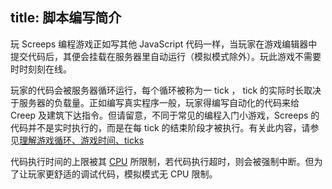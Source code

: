title: 脚本编写简介
---

玩 Screeps 编程游戏正如写其他 JavaScript 代码一样，当玩家在游戏编辑器中提交代码后，其便会挂载在服务器里自动运行（模拟模式除外）。玩此游戏不需要时时刻刻在线。

玩家的代码会被服务器循环运行，每个循环被称为一 tick ， tick 的实际时长取决于服务器的负载量。正如编写真实程序一般，玩家得编写自动化的代码来给 Creep 及建筑下达指令。但请留意，不同于常见的编程入门小游戏，Screeps 的代码并不是实时执行的，而是在每 tick 的结束阶段才被执行。有关此内容，请参见[理解游戏循环、游戏时间、ticks](/game-loop.html)

代码执行时间的上限被其 [CPU](cpu-limit.html) 所限制，若代码执行超时，则会被强制中断。但为了让玩家更舒适的调试代码，模拟模式无 CPU 限制。
